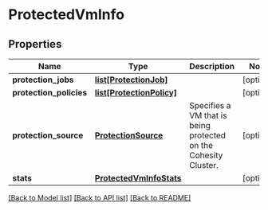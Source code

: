 # ProtectedVmInfo

## Properties
Name | Type | Description | Notes
------------ | ------------- | ------------- | -------------
**protection_jobs** | [**list[ProtectionJob]**](ProtectionJob.md) |  | [optional] 
**protection_policies** | [**list[ProtectionPolicy]**](ProtectionPolicy.md) |  | [optional] 
**protection_source** | [**ProtectionSource**](ProtectionSource.md) | Specifies a VM that is being protected on the Cohesity Cluster. | [optional] 
**stats** | [**ProtectedVmInfoStats**](ProtectedVmInfoStats.md) |  | [optional] 

[[Back to Model list]](../README.md#documentation-for-models) [[Back to API list]](../README.md#documentation-for-api-endpoints) [[Back to README]](../README.md)


